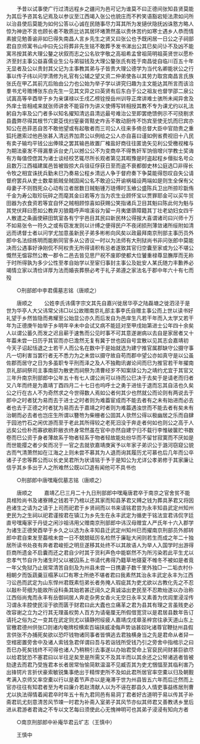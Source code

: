<!-- { "loadSidebar": true } -->
　　予昔以试事使广行过清远程乡之疆问为邑可记为谁莫不曰正德间张知县贤莫能为其后予咨其名记焉及以参议至江西竭入张公也貌庄而不矜笑语豁宕矩法肃如问所以治县使后莫能为如何公答以心诚在民随事尽力耳其所为发擿伏隐抚凶诛憝方略人惊为神逊不言也顾长者不敢质比访其居环堵萧然虽以贵休苦约如寒士遇乡人恭而情素披见勉善谕非如巳得失南昌人言乡先生之贤又曰张公也予既闲居一日公之子祠部君自京师寓书山中曰先公将葬非先生铭不敢葬予发书涕出公其巳矣问讣不及凶不能寓吊按其弟大理公鏊之状叙而志之公名钦字敬之高祖希孟曾祖简明祖英贤世以愿朴济至封主事公益喜儒业生公与弟镒钱及大理公鏊张氏有姓于南昌徙自临川百五十年无显者及公以贵封其父记为主事教其弟与子皆贵大理公德学为当代名卿能状公之行事以传子纬以问学清修为礼官有公辅之望又资二仲弟使各以其劳力取宫南昌言氏族张氏在甲乙其前亢后贻由公力也公始为举子学以讲究归趣为主文能达其所言而该洽羣书尤号赡博张东白先生一见其文异之曰英贤有后东白于公之祖友也督学邵二泉公试寘高等辛酉举于乡为亲谋禄以壬戌乙榜铨授岳州训导正席讲难士骇所未闻异舍及外庠士皆相戒来就张师讲舍不能容作为讲义使傅写转相授其教不专为课尤约以礼法躬自为率及公门者多以知名擢知清远县清远最号难治公至即罢绝馈例示不可挠剔求县蠹弊尽得其根节穴窦芟伐扫窒豪胥黠史咋舌不敢动厨传不饬宾至使无饥而巳宾亦知公在邑菲恶自苦不敢他望或有起敬者而三司公人往来多倚总督大臣中官勋贵之重狐托邀索过他邑张甚入清远界加肃公以例给之公人亦自喜曰谨如例省费视旧十八民有卖子输均平钱公出俸赎之罢其输邑故置厂榷盐好商往往匿诡矢见利公受檄视榷与为期法豪发不得漏羣诉台史几以撼公公不为变商卒不得售奸军饷倍增兴学教士奖诲有方每值倥偬其为诸士谈经校艺辄尽所长观者第见其暇豫是时盗起程乡僣拟名号众且数万江西福建属邑皆被毁掠大兵徂征俘获日至而盗不衰都御史林公庭选□非得长令牧之相宜诛抚兵勤未巳乃奏易公程乡清远人争于督府奏下争莫能得怨叹自失公请督府罢兵从吏士数辈抵贼垒贼固闻公名不敢迫公开谕祸福设两端如是则生全保有父母妻子不则戮死众心动有泣者居数日贼魁锺万琏傅时玉飨公盛陈兵卫出所掠珍翫侑千金为寿公取珍玩碎之而麾其金曰若等方当为农生业顾怀宝以贾罪耶金可以买牛贸田器为衣食资若等宜自怀之贼相顾惊喜如获赐公笑指诸兵卫目其魁曰陈此何为魁与其党伏拜曰愿如公教弃刃狼籍呼声喧溪谷为留一月夷堡隳障籍其丁壮老幼妇女四千人散遣之条画使耕田筑室各有宁宇邑目其民曰新民林公得报大喜谓诸司曰兴师十万不如易张令一符久之或有窃发发则以计缚之便得民户不夜闭损刑薄敛诸所绥附如清远而诱督士者以问学尤加意虽新民子弟多彬彬向风矣以政最拜南京刑部主事历员外郎中名法综练明而能断同官多从公咨议一时以为法师有大刑狱尚书非问张郎中莫能决而公遇事好诤刚侃不阿权贵无所得请积有忌者遂致其官归空囊至家或为公不堪公慨然无愠容然公教一郡令二邑去皆见思尸祝不废即使都大位饕重禄尊显膴厚而无称于时所得孰为多少公性至孝自始学以至宦归事封主事公及妣安人某氏随力丰歉养必竭情立家以清俭详厚为法而婚丧葬祭必考于礼子弟遵之家法名于郡中年六十有七而殁 

　　○刑部郎中李君儒墓志铭（唐顺之） 

　　唐顺之 
　　公姓李氏讳儒字宗文其先自嘉兴徙居华亭之陆磊塘之徙泗泾于是世为华亭人大父讳常父讳□以公故赠南京礼部主事李氏自赠主事公而上世以读书好礼望于乡然皆隐而弗耀至公始显公亦久而后发自为邑庠生凡若干年而入太学又若干年为正德庚午始举于乡明年辛未中会试又病不能廷对至甲戌始第进士公年四十余矣人以谓公蓄久而发之迟且蕲于速售而公见时事不可其意遂谢病以去自是家居者又十年葢未尝一日历乎其官而亦巳澹然无复有冀于世也因自号宜散以见其志会嘉靖初　今天子诏起恬退之士若干人而公名在数中于是始就选为建宁推官属郡缺守公摄守事凡一切利害当罢行者无不悉力为之未尝以摄守故自苟而郡中望公亦如真守是以公虽佐郡而居守之日为多虽职专平刑而泽之及人不独鞫讯谳论间而巳为推官若干年擢南京礼部祠祭司主事南部为散吏而祠祭为清曹经岁不知案牍公为之靖约尤宜于其官又三年升南京刑部郎中公年五十有七人谓公尚可以待而公巳决于去矣于是请老而归者又八年而终是为嘉靖丁酉四月二十七日也呜呼士之勇于进怯于退而忘其自洁也久矣公之行在古人不为奇然求之今世得数人焉如公者何其少也然就公而论则有两说去于郎中之时者犹为易而去于进士之时者则为难葢宦成而不能去者有之未有始进而必去者也去于正德之时者犹为易而去于嘉靖之时者则为难葢遇浊世而不能去者有矣未有治朝而必去者也岂庄生所谓以簪笏为柴栅者公固其人欤然公得以极幽居之乐而自肆于园池竹石之闲优游而至于老此其所得较之老死汨没于奔走者何如也则公之高于人远矣公俭朴而寡欲粝飰敝衣终身常然虽在官中亦然自建宁归不载行李惟破箧贮书数卷而巳公资于身者薄故系于物者轻系于物者轻故能处纷华而不留甘寂寞而不厌如是而世能撄之者少矣而况于一官之去就欤嘉靖庚寅予以年家子弟识公于潞河窃窥公貌古而气清萧然如在江海之上则未尝不慕其为人退而询其履历尤可慕也后几年而公卒诸子子忠等葬公而以长史吴君所为状请铭于予于是知公为尤详公孝弟修于其家廉让信乎其乡多出于人之所难然公既以□退有闻他可不具书也 

　　○刑部郎中唐嘿庵侃墓志铭（唐顺之） 

　　唐顺之 
　　嘉靖乙巳三月二十九日刑部郎中嘿庵唐君卒于南京之官舍贫不能具棺殓尚书及诸寮赙之钱若干乃棺以还其家而知县茅君又赙之钱为葬具茅君又将因邑诸生之请为之请于上司而祀君于乡贤祠而以书来请铭君尝为永丰知县武定州知州吏民为之生祠以祀君谨按君在镇江为乡先生在永丰武定为循吏于铭法宜君讳侃字廷直号嘿庵家于丹徒之闲沙祖讳用父赠南京刑部郎中讳汉母赠宜人严氏年十六入郡学为诸生正德癸酉举于乡久之以选为永丰知县迁武定州知州巳而擢南京刑部员外郎转郎中君自束发至葢棺未尝一日不兢兢砥厉名检然于廉耻大闲则若生而成之年二十独居所读书处夜有奔者君峻拒之明旦遂移其处终不以其故语人为举人入国学时出游得巨商所遗金不启囊而还之君自少时其于货利声色中能崭然不为所污染若此平生尤以忠孝气节自许为诸生时父以被囚系上书请代弗得乃籍草地寝夏不帷冬不被如是者竟一年父免狱乃止居常清苦自刻及为州县未尝一日携妻子数千里外独□一二垢衣村仆相朝夕而饭蔬羹豆榻茅以□有寒士所绝不堪者君曰我素然其治永丰武定永丰为江西刁讼邑而武定为山东悍州君既素恺弟长者务掩人瑕疵其为吏尤欲以古教化先之不忍以敲朴苛细为能故所设科条其始若甚迂阔久之真诚溢出吏民至不忍欺绐遂以办治称江西俗尚鬼而永丰有岳御祠居人奔走杂男女香火无空日永丰又素善为优闾里浸淫传习谓永丰腔使民淫于欲而匮于财君曰此大蠹也立痛革之君为县其有理之言虽贱吏必改容谢之立为之行其无理虽权势人百方为请毫厘无所假借宽贷以是君居县数年告订请托之俗为之一变其在武定则尤以镇静拊绥疲人嘉靖戊戌章圣梓宫往承天道山东上官檄君德州供张□则诸内奄牌校横索百端挟威凌侮声势讻甚奴叱诸尊官鞭挞州县假言供张不办捕死矣欲以恐吓钱物诸同事者皆惧逃去君独横身当之先是君命从者舁一空棺密置旁舍中及诸人索钱急君佯谓曰吾与若诣钱所受钱乃引之旁舍中指棺示之曰吾巳办死矣钱终不可得也诸人乃稍稍引去事遂以办始君受命上官裒民间财甚巨欲尽以给君犹恐不塞君曰以半往足矣至是所需又不及其半而以其余还之公帑诸逃者皆被劾逮去而君乃受旌君本长者居常怡愉简默温温不见臧否其为吏尤悃愊至其临利害乃出锋锷片言折伏豪索敏锐集事绝出于精悍吏所不及如此君所居官率空橐以归及朝觐考满入京师又率空橐以行以是着节声亦以是淹滞于世为州县皆五六年而后迁然而上官亦往往有知君者至为考曰廉介若赵清献人以为不诬在郡县久人情吏事益练居刑曹尤以执法得情着闻君卒时年五十有九君同邑有易洞丁君者好古道明于易以传其子补斋君玑尤刻意清苦风节竦一时君为补斋入室弟子其风节亦似其师君又善教诱乡里后进从君游者君诲之不专以文艺每曰须使此心无愧神明可也其弟子浸浸有知向方者 

　　○南京刑部郎中补庵华君云圹志（王慎中） 

　　王慎中 
